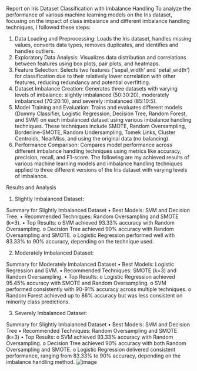 Report on Iris Dataset Classification with Imbalance Handling
To analyze the performance of various machine learning models on the Iris dataset, focusing on the impact of class imbalance and different imbalance handling techniques, I followed these steps:
1.	Data Loading and Preprocessing: Loads the Iris dataset, handles missing values, converts data types, removes duplicates, and identifies and handles outliers.
2.	Exploratory Data Analysis: Visualizes data distribution and correlations between features using box plots, pair plots, and heatmaps.
3.	Feature Selection: Selects two features ('sepal_width' and 'petal_width') for classification due to their relatively lower correlation with other features, reducing redundancy and potential overfitting.
4.	Dataset Imbalance Creation: Generates three datasets with varying levels of imbalance: slightly imbalanced (50:30:20), moderately imbalanced (70:20:10), and severely imbalanced (85:10:5).
5.	Model Training and Evaluation: Trains and evaluates different models (Dummy Classifier, Logistic Regression, Decision Tree, Random Forest, and SVM) on each imbalanced dataset using various imbalance handling techniques. These techniques include SMOTE, Random Oversampling, Borderline-SMOTE, Random Undersampling, Tomek Links, Cluster Centroids, NearMiss, and using the original data (no balancing).
6.	Performance Comparison: Compares model performance across different imbalance handling techniques using metrics like accuracy, precision, recall, and F1-score.
The following are my achieved  results of various machine learning models and imbalance handling techniques applied to three different versions of the Iris dataset with varying levels of imbalance.


Results and Analysis
1.	Slightly Imbalanced Dataset:
 
Summary for Slightly Imbalanced Dataset
•	Best Models: SVM and Decision Tree.
•	Recommended Techniques: Random Oversampling and SMOTE (k=3).
•	Top Results:
o	SVM achieved 93.33% accuracy with Random Oversampling.
o	Decision Tree achieved 90% accuracy with Random Oversampling and SMOTE.
o	Logistic Regression performed well with 83.33% to 90% accuracy, depending on the technique used.




















2.	Moderately Imbalanced Dataset:
 

Summary for Moderately Imbalanced Dataset
•	Best Models: Logistic Regression and SVM.
•	Recommended Techniques: SMOTE (k=3) and Random Oversampling.
•	Top Results:
o	Logistic Regression achieved 95.45% accuracy with SMOTE and Random Oversampling.
o	SVM performed consistently with 90-91% accuracy across multiple techniques.
o	Random Forest achieved up to 86% accuracy but was less consistent on minority class predictions.


















3.	Severely Imbalanced Dataset:
 



Summary for Slightly Imbalanced Dataset
•	Best Models: SVM and Decision Tree
•	Recommended Techniques: Random Oversampling and SMOTE (k=3)
•	Top Results:
o	SVM achieved 93.33% accuracy with Random Oversampling.
o	Decision Tree achieved 90% accuracy with both Random Oversampling and SMOTE.
o	Logistic Regression delivered consistent performance, ranging from 83.33% to 90% accuracy, depending on the imbalance handling method.
![image](https://github.com/user-attachments/assets/5280e4cc-33cd-41c9-aba0-ccfb8a17bfa0)

